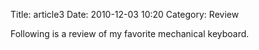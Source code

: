 Title: article3
Date: 2010-12-03 10:20
Category: Review

Following is a review of my favorite mechanical keyboard.
